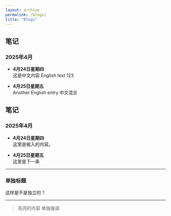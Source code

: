 ```yaml
---
layout: archive
permalink: /blogs/
title: "Blogs"
---
```

<style>
/* 精准字体控制方案 */
.page__content {
  /* 中文独立字体栈 */
  --zh-font: "SimSun", "Songti SC", "Noto Serif CJK SC", serif;
  
  /* 英文系统字体栈 */
  --en-font: -apple-system, BlinkMacSystemFont, "Segoe UI", Roboto, 
            "Helvetica Neue", Arial, sans-serif;

  /* 混合字体策略 */
  font-family: var(--zh-font), var(--en-font);
}

/* 强制英文元素使用原生字体 */
.page__content {
  /* 数字和拉丁字符 */
  [lang=en], [class*="en"],
  :matches(code, pre, var, kbd, samp),
  :not(:lang(zh)):not(:lang(cn)) {
    font-family: var(--en-font) !important;
  }
}

/* 代码块保持等宽 */
pre, code {
  font-family: Monaco, Consolas, "Lucida Console", monospace !important;
}
</style>

## 笔记

### 2025年4月

- **4月24日星期四**<br>这是中文内容 English text 123<br>

- **4月25日星期五**<br>Another English entry 中文混合<br>


## 笔记

### 2025年4月

- **4月24日星期四**<br>这里是输入的内容。<br><!--注释掉了的部分-->

- **4月25日星期五**<br>这里是下一条

---

### 单独标题

这样是不是独立的？

---

>高亮的内容
>单独强调
